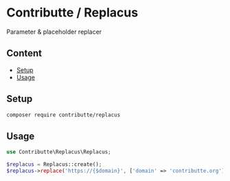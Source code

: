 # Contributte / Replacus

Parameter & placeholder replacer

## Content

- [Setup](#setup)
- [Usage](#usage)

## Setup

```bash
composer require contributte/replacus
```

## Usage

```php
use Contributte\Replacus\Replacus;

$replacus = Replacus::create();
$replacus->replace('https://{$domain}', ['domain' => 'contributte.org']);
```
